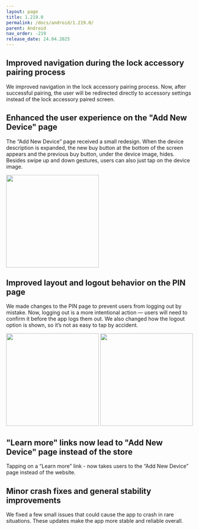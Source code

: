 ```yaml
---
layout: page
title: 1.219.0
permalink: /docs/android/1.219.0/
parent: Android
nav_order: -219
release_date: 24.04.2025
---
```


## Improved navigation during the lock accessory pairing process
We improved navigation in the lock accessory pairing process. Now, after successful pairing, the user will be redirected directly to accessory settings instead of the lock accessory paired screen.

## Enhanced the user experience on the "Add New Device" page
The “Add New Device” page received a small redesign. When the device description is expanded, the new buy button at the bottom of the screen appears and the previous buy button, under the device image, hides. Besides swipe up and down gestures, users can also just tap on the device image.

<img src="/tedee-release-notes/docs/android/assets/1.219.0_add_new_device_page_buy_button.png" width="250">

## Improved layout and logout behavior on the PIN page
We made changes to the PIN page to prevent users from logging out by mistake. Now, logging out is a more intentional action — users will need to confirm it before the app logs them out. We also changed how the logout option is shown, so it’s not as easy to tap by accident.

<img src="/tedee-release-notes/docs/android/assets/1.219.0_pin_page.png" width="250">
<img src="/tedee-release-notes/docs/android/assets/1.219.0_forget_pin_dialog.png" width="250">

## "Learn more" links now lead to "Add New Device" page instead of the store
Tapping on a “Learn more” link -  now takes users to the “Add New Device” page instead of the website.

## Minor crash fixes and general stability improvements
We fixed a few small issues that could cause the app to crash in rare situations. These updates make the app more stable and reliable overall.